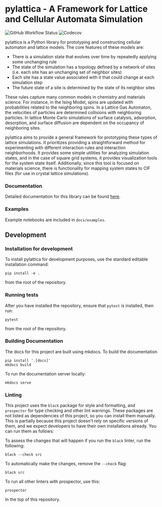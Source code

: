 # pylattica - A Framework for Lattice and Cellular Automata Simulation

![GitHub Workflow Status](https://img.shields.io/github/actions/workflow/status/mcgalcode/pylattica/testing.yaml?branch=master)
![Codecov](https://img.shields.io/codecov/c/github/mcgalcode/pylattica?style=for-the-badge)

pylattica is a Python library for prototyping and constructing cellular automaton and lattice models. The core features of these models are:

- There is a simulation state that evolves over time by repeatedly applying some unchanging rule
- The state of the simulation has a topology defined by a network of sites (i.e. each site has an unchanging set of neighbor sites)
- Each site has a state value associated with it that could change at each simulation step
- The future state of a site is determined by the state of its neighbor sites

These rules capture many common models in chemistry and materials science. For instance, in the Ising Model, spins are updated with probabilities related to the neighboring spins. In a Lattice Gas Automaton, the velocities of particles are determined collisions with neighboring particles. In lattice Monte Carlo simulations of surface catalysis, adsorption, desorption, and surface diffusion are dependent on the occupancy of neighboring sites.

pylattica aims to provide a general framework for prototyping these types of lattice simulations. It prioritizes providing a straightforward method for experimenting with different interaction rules and interaction neighborhoods. It provides some simple utilities for analyzing simulation states, and in the case of square grid systems, it provides visualization tools for the system state itself. Additionally, since this tool is focused on materials science, there is functionality for mapping system states to CIF files (for use in crystal lattice simulations).

### Documentation

Detailed documentation for this library can be found [here](https://mcgalcode.github.io/pylattica/).

### Examples

Example notebooks are included in `docs/examples`.

## Development

### Installation for development

To install pylattica for development purposes, use the standard editable installation command:

```
pip install -e .
```

from the root of the repository.

### Running tests

After you have installed the repository, ensure that `pytest` is installed, then run:

```
pytest
```

from the root of the repository.


### Building Documentation

The docs for this project are built using mkdocs. To build the documentation

```
pip install '.[docs]'
mkdocs build
```

To run the documentation server locally:

```
mkdocs serve
```

### Linting

This project uses the `black` package for style and formatting, and `prospector` for type checking and other lint warnings. These packages are not listed as dependencies of this project, so you can install them manually. This is partially because this project doesn't rely on specific versions of them, and we expect developers to have their own installations already. You can run them as follows:

To assess the changes that will happen if you run the `black` linter, run the following:

```
black --check src
```

To automatically make the changes, remove the `--check` flag:

```
black src
```

To run all other linters with prospector, use this:

```
prospector
```

In the top of this repository.
